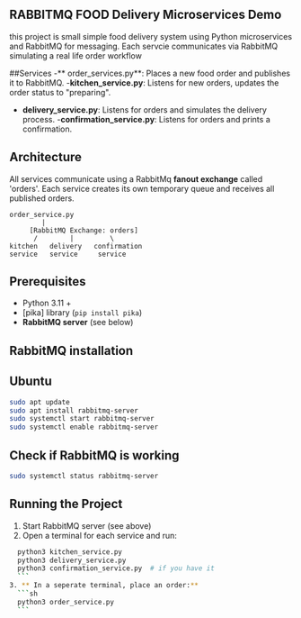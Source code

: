 ## RABBITMQ FOOD Delivery Microservices Demo
this project is small simple food delivery system using Python microservices and RabbitMQ for messaging. Each servcie communicates via RabbitMQ simulating a real life order workflow

##Services 
-** order_services.py**: Places a new food order and publishes it to RabbitMQ.
-**kitchen_service.py**: Listens for new orders, updates the order status to "preparing".
- **delivery_service.py**: Listens for orders and simulates the delivery process.
-**confirmation_service.py**: Listens for orders and prints a confirmation.

## Architecture
All services communicate using a RabbitMq **fanout exchange** called 'orders'. Each service creates its own temporary queue and receives all published orders.

```
order_service.py
        |
     [RabbitMQ Exchange: orders]
      /        |         \
kitchen   delivery   confirmation
service   service     service
```

## Prerequisites 
- Python 3.11 +
- [pika] library (`pip install pika`)
- **RabbitMQ server** (see below)

## RabbitMQ installation

## Ubuntu
```sh
sudo apt update
sudo apt install rabbitmq-server
sudo systemctl start rabbitmq-server
sudo systemctl enable rabbitmq-server
```
## Check if RabbitMQ is working

```sh
sudo systemctl status rabbitmq-server
```

## Running the Project
1. Start RabbitMQ server (see above)
2. Open a terminal for each service and run:
  ```sh
    python3 kitchen_service.py
    python3 delivery_service.py
    python3 confirmation_service.py  # if you have it
    ```
3. ** In a seperate terminal, place an order:**
    ```sh
    python3 order_service.py
    ```
